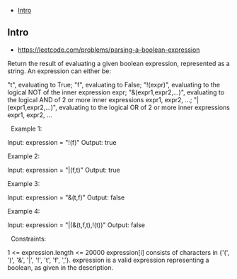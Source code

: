 - [Intro](#intro)

## Intro

- https://leetcode.com/problems/parsing-a-boolean-expression

Return the result of evaluating a given boolean expression, represented as a string.
An expression can either be:

"t", evaluating to True;
"f", evaluating to False;
"!(expr)", evaluating to the logical NOT of the inner expression expr;
"&(expr1,expr2,...)", evaluating to the logical AND of 2 or more inner expressions expr1, expr2, ...;
"|(expr1,expr2,...)", evaluating to the logical OR of 2 or more inner expressions expr1, expr2, ...

 
Example 1:

Input: expression = "!(f)"
Output: true

Example 2:

Input: expression = "|(f,t)"
Output: true

Example 3:

Input: expression = "&(t,f)"
Output: false

Example 4:

Input: expression = "|(&(t,f,t),!(t))"
Output: false

 
Constraints:

1 <= expression.length <= 20000
expression[i] consists of characters in {'(', ')', '&', '|', '!', 't', 'f', ','}.
expression is a valid expression representing a boolean, as given in the description.

